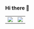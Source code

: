 ### Hi there 👋

<table cellspacing="0" cellpadding="0"><tr><td>
  <a href="https://git.io/streak-stats"><img src="http://github-readme-streak-stats.herokuapp.com/?user=KimPaivarinne"></a>
  </td><td>
  <a href="https://github.com/KimPaivarinne/github-readme-stats"><img src="https://github-readme-stats-zqfq.vercel.app/api/top-langs/?username=KimPaivarinne&count_private=true&langs_count=12&size_weight=0.5&count_weight=0.5&layout=donut&hide=shaderlab"></a>
</td></tr></table>


<!--
**KimPaivarinne/KimPaivarinne** is a ✨ _special_ ✨ repository because its `README.md` (this file) appears on your GitHub profile.

Here are some ideas to get you started:

- 🔭 I’m currently working on ...
- 🌱 I’m currently learning ...
- 👯 I’m looking to collaborate on ...
- 🤔 I’m looking for help with ...
- 💬 Ask me about ...
- 📫 How to reach me: ...
- 😄 Pronouns: ...
- ⚡ Fun fact: ...
-->
